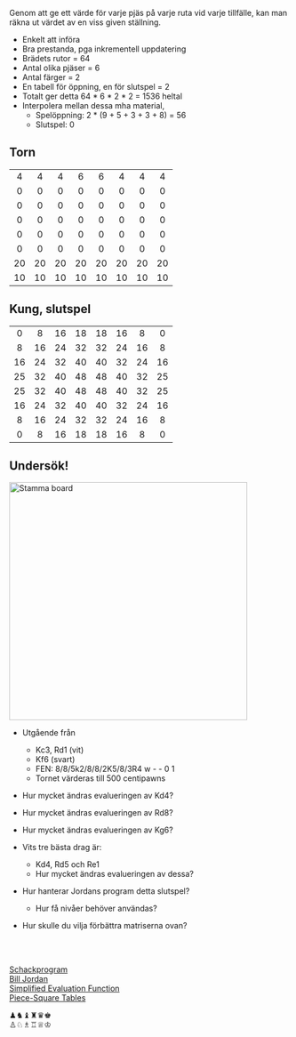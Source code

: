 <div class='container'>
<div class='box'>

Genom att ge ett värde för varje pjäs på varje ruta vid varje tillfälle, kan man räkna ut värdet av en viss given ställning.

* Enkelt att införa 
* Bra prestanda, pga inkrementell uppdatering
* Brädets rutor = 64
* Antal olika pjäser = 6
* Antal färger = 2
* En tabell för öppning, en för slutspel = 2
* Totalt ger detta 64 * 6 * 2 * 2 = 1536 heltal
* Interpolera mellan dessa mha material,
	* Spelöppning: 2 * (9 + 5 + 3 + 3 + 8) = 56
	* Slutspel: 0

</div>
<div class='box'>

## Torn

<!-- | a | b | c | d | e | f | g | h | -->
|||||||||
|:-:|:-:|:-:|:-:|:-:|:-:|:-:|:-:|
|  4|  4|  4|  6|  6|  4|  4|  4|
|  0|  0|  0|  0|  0|  0|  0|  0|
|  0|  0|  0|  0|  0|  0|  0|  0|
|  0|  0|  0|  0|  0|  0|  0|  0|
|  0|  0|  0|  0|  0|  0|  0|  0|
|  0|  0|  0|  0|  0|  0|  0|  0|
| 20| 20| 20| 20| 20| 20| 20| 20|
| 10| 10| 10| 10| 10| 10| 10| 10|

</div>
<div class='box'>

## Kung, slutspel

|||||||||
|:-:|:-:|:-:|:-:|:-:|:-:|:-:|:-:|
|  0|  8| 16| 18| 18| 16|  8|  0|
|  8| 16| 24| 32| 32| 24| 16|  8|
| 16| 24| 32| 40| 40| 32| 24| 16|
| 25| 32| 40| 48| 48| 40| 32| 25|
| 25| 32| 40| 48| 48| 40| 32| 25|
| 16| 24| 32| 40| 40| 32| 24| 16|
|  8| 16| 24| 32| 32| 24| 16|  8|
|  0|  8| 16| 18| 18| 16|  8|  0|

</div>
<div class='box'>

## Undersök!

<!-- | a | b | c | d | e | f | g | h |
|:-:|:-:|:-:|:-:|:-:|:-:|:-:|:-:|
|   |   |   |   |   |   |   |   |
|   |   |   |   |   |   |   |   |
|   |   |   |   |   | ♚|   |   |
|   |   |   |   |   |   |   |   |
|   |   |   |   |   |   |   |   |
|   |   | ♔|   |   |   |   |   |
|   |   |   |   |   |   |   |   |
|   |   |   | ♖|   |   |   |   | -->
<img src="https://lichess1.org/export/fen.gif?fen=8/8/5k2/8/8/2K5/8/3R4 w - - 0 1" alt="Stamma board" style="width:auto; height:428px;">


</div>
<div class='box'>

* Utgående från
	* Kc3, Rd1 (vit)
	* Kf6 (svart)
	* FEN: 8/8/5k2/8/8/2K5/8/3R4 w - - 0 1
	* Tornet värderas till 500 centipawns

* Hur mycket ändras evalueringen av Kd4?
* Hur mycket ändras evalueringen av Rd8?
* Hur mycket ändras evalueringen av Kg6?
* Vits tre bästa drag är:
	* Kd4, Rd5 och Re1
	* Hur mycket ändras evalueringen av dessa?
* Hur hanterar Jordans program detta slutspel?
	* Hur få nivåer behöver användas?
* Hur skulle du vilja förbättra matriserna ovan?

</div>
<div class='box'>
<br>
<br>

[Schackprogram](https://christernilsson.github.io/JavaScript-Chess/)  
[Bill Jordan](Bill_Jordan/index.html)  
[Simplified Evaluation Function](https://www.chessprogramming.org/Simplified_Evaluation_Function)  
[Piece-Square Tables](https://www.chessprogramming.org/Piece-Square_Tables)  

♟♞♝♜♛♚  
♙♘♗♖♕♔  
</div>
</div>
